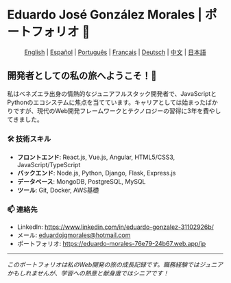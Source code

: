 # Eduardo José González Morales | ポートフォリオ 🚀

<div align="center">

[English](../README.md) | [Español](./README.es.md) | [Português](./README.pt.md) | [Français](./README.fr.md) | [Deutsch](./README.de.md) | [中文](./README.zh.md) | [日本語](./README.jp.md)

</div>

## 開発者としての私の旅へようこそ！👋

私はベネズエラ出身の情熱的なジュニアフルスタック開発者で、JavaScriptとPythonのエコシステムに焦点を当てています。キャリアとしては始まったばかりですが、現代のWeb開発フレームワークとテクノロジーの習得に3年を費やしてきました。

### 🛠 技術スキル
- **フロントエンド**: React.js, Vue.js, Angular, HTML5/CSS3, JavaScript/TypeScript
- **バックエンド**: Node.js, Python, Django, Flask, Express.js
- **データベース**: MongoDB, PostgreSQL, MySQL
- **ツール**: Git, Docker, AWS基礎

### 📫 連絡先
- LinkedIn:  <a href="https://www.linkedin.com/in/eduardo-gonzalez-31102926b/" >https://www.linkedin.com/in/eduardo-gonzalez-31102926b/</a>
- メール:  <a href="mailto:eduardojgmorales@hotmail.com">eduardojgmorales@hotmail.com</a>
- ポートフォリオ:  <a href="https://eduardo-morales-76e79-24b67.web.app/jp">https://eduardo-morales-76e79-24b67.web.app/jp</a>

---
*このポートフォリオは私のWeb開発の旅の成長記録です。職務経験ではジュニアかもしれませんが、学習への熱意と献身度ではシニアです！*
